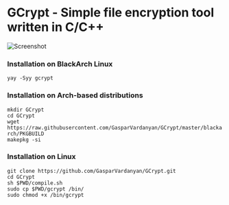 # GCrypt - Simple file encryption tool written in C/C++
![Screenshot](https://github.com/GasparVardanyan/GCrypt/raw/master/screenshot.png)

### Installation on BlackArch Linux
`yay -Syy gcrypt`

### Installation on Arch-based distributions
`mkdir GCrypt`<br>
`cd GCrypt`<br>
`wget https://raw.githubusercontent.com/GasparVardanyan/GCrypt/master/blackarch/PKGBUILD`<br>
`makepkg -si`

### Installation on Linux
`git clone https://github.com/GasparVardanyan/GCrypt.git`<br>
`cd GCrypt`<br>
`sh $PWD/compile.sh`<br>
`sudo cp $PWD/gcrypt /bin/`<br>
`sudo chmod +x /bin/gcrypt`
